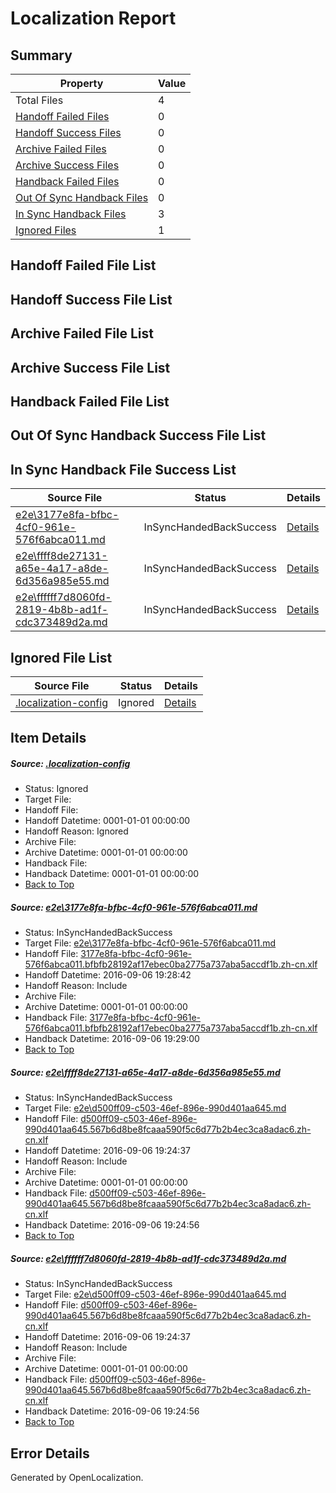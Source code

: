 # <a name='report-top'></a> Localization Report

## Summary
 Property | Value 
 -------- | ----- 
 Total Files | 4
[ Handoff Failed Files ](#handoff-failed-list)| 0
[ Handoff Success Files ](#handoff-success-list)| 0
[ Archive Failed Files ](#archive-failed-list)| 0
[ Archive Success Files ](#archive-success-list)| 0
[ Handback Failed Files ](#handback-failed-list)| 0
[ Out Of Sync Handback Files ](#outofsync-handback-success-list)| 0
[ In Sync Handback Files ](#insync-handback-success-list)| 3
[ Ignored Files ](#ignored-list)| 1

## <a name='handoff-failed-list'></a> Handoff Failed File List

## <a name='handoff-success-list'></a> Handoff Success File List

## <a name='archive-failed-list'></a> Archive Failed File List

## <a name='archive-success-list'></a> Archive Success File List

## <a name='handback-failed-list'></a> Handback Failed File List

## <a name='outofsync-handback-success-list'></a> Out Of Sync Handback Success File List

## <a name='insync-handback-success-list'></a> In Sync Handback File Success List
 Source File | Status | Details 
 ----------- | ------ | ------- 
 [e2e\3177e8fa-bfbc-4cf0-961e-576f6abca011.md](https://github.com/OpenLocalizationTestOrg/ol-test0/blob/d753d00b190159d2adf84a80198400f035b27776/e2e/3177e8fa-bfbc-4cf0-961e-576f6abca011.md) | InSyncHandedBackSuccess | [Details](#b12f900bd4325ba55fef5549b5fad432907bbf651)
 [e2e\ffff8de27131-a65e-4a17-a8de-6d356a985e55.md](https://github.com/OpenLocalizationTestOrg/ol-test0/blob/9b173c25ac2f5f3cdcd6e75db29328c6a0050c6a/e2e/ffff8de27131-a65e-4a17-a8de-6d356a985e55.md) | InSyncHandedBackSuccess | [Details](#11640c96c1b379a6802c4ba8f5c7be53b01c11862)
 [e2e\ffffff7d8060fd-2819-4b8b-ad1f-cdc373489d2a.md](https://github.com/OpenLocalizationTestOrg/ol-test0/blob/d753d00b190159d2adf84a80198400f035b27776/e2e/ffffff7d8060fd-2819-4b8b-ad1f-cdc373489d2a.md) | InSyncHandedBackSuccess | [Details](#11640c96c1b379a6802c4ba8f5c7be53b01c11863)

## <a name='ignored-list'></a> Ignored File List
 Source File | Status | Details 
 ----------- | ------ | ------- 
 [.localization-config](https://github.com/OpenLocalizationTestOrg/ol-test0/blob/d753d00b190159d2adf84a80198400f035b27776/.localization-config) | Ignored | [Details](#3d4f252ac210baf56311d7e97dcc2db10974dbd20)

## Item Details
##### <a name='3d4f252ac210baf56311d7e97dcc2db10974dbd20'></a> Source: [.localization-config](https://github.com/OpenLocalizationTestOrg/ol-test0/blob/d753d00b190159d2adf84a80198400f035b27776/.localization-config)
* Status: Ignored
* Target File: 
* Handoff File: 
* Handoff Datetime: 0001-01-01 00:00:00
* Handoff Reason: Ignored
* Archive File: 
* Archive Datetime: 0001-01-01 00:00:00
* Handback File: 
* Handback Datetime: 0001-01-01 00:00:00
* [Back to Top](#report-top)

##### <a name='b12f900bd4325ba55fef5549b5fad432907bbf651'></a> Source: [e2e\3177e8fa-bfbc-4cf0-961e-576f6abca011.md](https://github.com/OpenLocalizationTestOrg/ol-test0/blob/d753d00b190159d2adf84a80198400f035b27776/e2e/3177e8fa-bfbc-4cf0-961e-576f6abca011.md)
* Status: InSyncHandedBackSuccess
* Target File: [e2e\3177e8fa-bfbc-4cf0-961e-576f6abca011.md](https://github.com/OpenLocalizationTestOrg/ol-test0-zhcn/blob/0e2f9f54b2428837976fe971f1798dc61e7aa519/e2e/3177e8fa-bfbc-4cf0-961e-576f6abca011.md)
* Handoff File: [3177e8fa-bfbc-4cf0-961e-576f6abca011.bfbfb28192af17ebec0ba2775a737aba5accdf1b.zh-cn.xlf](https://github.com/OpenLocalizationTestOrg/ol-test0-handoff/blob/c10c3269c266a993e660b6dc830f1a55a292a308/ol-handoff/OpenLocalizationTestOrg/ol-test0-zhcn/ci/ht/3177e8fa-bfbc-4cf0-961e-576f6abca011.bfbfb28192af17ebec0ba2775a737aba5accdf1b.zh-cn.xlf)
* Handoff Datetime: 2016-09-06 19:28:42
* Handoff Reason: Include
* Archive File: 
* Archive Datetime: 0001-01-01 00:00:00
* Handback File: [3177e8fa-bfbc-4cf0-961e-576f6abca011.bfbfb28192af17ebec0ba2775a737aba5accdf1b.zh-cn.xlf](https://github.com/OpenLocalizationTestOrg/ol-test0-handback/blob/1e0f2f3c5df9e42cc5786bc047252071f09a821c/ol-handback/OpenLocalizationTestOrg/ol-test0-zhcn/ci/ht/3177e8fa-bfbc-4cf0-961e-576f6abca011.bfbfb28192af17ebec0ba2775a737aba5accdf1b.zh-cn.xlf)
* Handback Datetime: 2016-09-06 19:29:00
* [Back to Top](#report-top)

##### <a name='11640c96c1b379a6802c4ba8f5c7be53b01c11862'></a> Source: [e2e\ffff8de27131-a65e-4a17-a8de-6d356a985e55.md](https://github.com/OpenLocalizationTestOrg/ol-test0/blob/9b173c25ac2f5f3cdcd6e75db29328c6a0050c6a/e2e/ffff8de27131-a65e-4a17-a8de-6d356a985e55.md)
* Status: InSyncHandedBackSuccess
* Target File: [e2e\d500ff09-c503-46ef-896e-990d401aa645.md](https://github.com/OpenLocalizationTestOrg/ol-test0-zhcn/blob/3080ce106475d0fff9a0e9ce3092e2884eae326e/e2e/d500ff09-c503-46ef-896e-990d401aa645.md)
* Handoff File: [d500ff09-c503-46ef-896e-990d401aa645.567b6d8be8fcaaa590f5c6d77b2b4ec3ca8adac6.zh-cn.xlf](https://github.com/OpenLocalizationTestOrg/ol-test0-handoff/blob/0b453bc479cf52d1edbddbc62af8baa11d473f2a/ol-handoff/OpenLocalizationTestOrg/ol-test0-zhcn/ci/ht/d500ff09-c503-46ef-896e-990d401aa645.567b6d8be8fcaaa590f5c6d77b2b4ec3ca8adac6.zh-cn.xlf)
* Handoff Datetime: 2016-09-06 19:24:37
* Handoff Reason: Include
* Archive File: 
* Archive Datetime: 0001-01-01 00:00:00
* Handback File: [d500ff09-c503-46ef-896e-990d401aa645.567b6d8be8fcaaa590f5c6d77b2b4ec3ca8adac6.zh-cn.xlf](https://github.com/OpenLocalizationTestOrg/ol-test0-handback/blob/6db5c0b36dbd5bb28e9310ff09a8091bc9b5d50b/ol-handback/OpenLocalizationTestOrg/ol-test0-zhcn/ci/ht/d500ff09-c503-46ef-896e-990d401aa645.567b6d8be8fcaaa590f5c6d77b2b4ec3ca8adac6.zh-cn.xlf)
* Handback Datetime: 2016-09-06 19:24:56
* [Back to Top](#report-top)

##### <a name='11640c96c1b379a6802c4ba8f5c7be53b01c11863'></a> Source: [e2e\ffffff7d8060fd-2819-4b8b-ad1f-cdc373489d2a.md](https://github.com/OpenLocalizationTestOrg/ol-test0/blob/d753d00b190159d2adf84a80198400f035b27776/e2e/ffffff7d8060fd-2819-4b8b-ad1f-cdc373489d2a.md)
* Status: InSyncHandedBackSuccess
* Target File: [e2e\d500ff09-c503-46ef-896e-990d401aa645.md](https://github.com/OpenLocalizationTestOrg/ol-test0-zhcn/blob/3080ce106475d0fff9a0e9ce3092e2884eae326e/e2e/d500ff09-c503-46ef-896e-990d401aa645.md)
* Handoff File: [d500ff09-c503-46ef-896e-990d401aa645.567b6d8be8fcaaa590f5c6d77b2b4ec3ca8adac6.zh-cn.xlf](https://github.com/OpenLocalizationTestOrg/ol-test0-handoff/blob/0b453bc479cf52d1edbddbc62af8baa11d473f2a/ol-handoff/OpenLocalizationTestOrg/ol-test0-zhcn/ci/ht/d500ff09-c503-46ef-896e-990d401aa645.567b6d8be8fcaaa590f5c6d77b2b4ec3ca8adac6.zh-cn.xlf)
* Handoff Datetime: 2016-09-06 19:24:37
* Handoff Reason: Include
* Archive File: 
* Archive Datetime: 0001-01-01 00:00:00
* Handback File: [d500ff09-c503-46ef-896e-990d401aa645.567b6d8be8fcaaa590f5c6d77b2b4ec3ca8adac6.zh-cn.xlf](https://github.com/OpenLocalizationTestOrg/ol-test0-handback/blob/6db5c0b36dbd5bb28e9310ff09a8091bc9b5d50b/ol-handback/OpenLocalizationTestOrg/ol-test0-zhcn/ci/ht/d500ff09-c503-46ef-896e-990d401aa645.567b6d8be8fcaaa590f5c6d77b2b4ec3ca8adac6.zh-cn.xlf)
* Handback Datetime: 2016-09-06 19:24:56
* [Back to Top](#report-top)


## Error Details

Generated by OpenLocalization.
